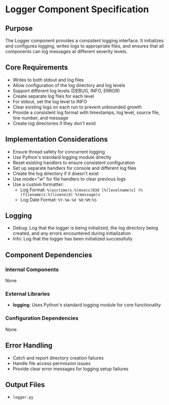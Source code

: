 # Logger Component Specification

## Purpose

The Logger component provides a consistent logging interface. It initializes and configures logging, writes logs to appropriate files, and ensures that all components can log messages at different severity levels.

## Core Requirements

- Writes to both stdout and log files
- Allow configuration of the log directory and log levels
- Support different log levels (DEBUG, INFO, ERROR)
- Create separate log files for each level
- For stdout, set the log level to INFO
- Clear existing logs on each run to prevent unbounded growth
- Provide a consistent log format with timestamps, log level, source file, line number, and message
- Create log directories if they don't exist

## Implementation Considerations

- Ensure thread safety for concurrent logging
- Use Python's standard logging module directly
- Reset existing handlers to ensure consistent configuration
- Set up separate handlers for console and different log files
- Create the log directory if it doesn't exist
- Use mode="w" for file handlers to clear previous logs
- Use a custom formatter:
  - Log Format: `%(asctime)s.%(msecs)03d [%(levelname)s] (%(filename)s:%(lineno)d) %(message)s`
  - Log Date Format: `%Y-%m-%d %H:%M:%S`

## Logging

- Debug: Log that the logger is being initialized, the log directory being created, and any errors encountered during initialization
- Info: Log that the logger has been initialized successfully

## Component Dependencies

### Internal Components

None

### External Libraries

- **logging**: Uses Python's standard logging module for core functionality

### Configuration Dependencies

None

## Error Handling

- Catch and report directory creation failures
- Handle file access permission issues
- Provide clear error messages for logging setup failures

## Output Files

- `logger.py`
